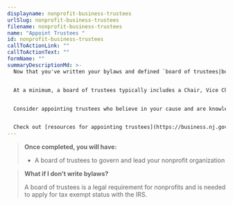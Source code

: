 ```yaml
---
displayname: nonprofit-business-trustees
urlSlug: nonprofit-business-trustees
filename: nonprofit-business-trustees
name: "Appoint Trustees "
id: nonprofit-business-trustees
callToActionLink: ""
callToActionText: ""
formName: ""
summaryDescriptionMd: >-
  Now that you've written your bylaws and defined `board of trustees|board-trustees` roles, it's time to appoint trustees to take on those roles and responsibilities. This is a critical step to ensure your organization is governed with the leadership and expertise to succeed.


  At a minimum, a board of trustees typically includes a Chair, Vice Chair, and Treasurer, but it often includes more. For example, you may want to appoint board members with expertise in law, accounting, fundraising, politics, technology, communication—as well as those who understand your mission and have experience running a nonprofit.


  Consider appointing trustees who believe in your cause and are knowledgeable about your mission. This might include existing volunteers, current or potential donors, business leaders, or politicians.


  Check out [resources for appointing trustees](https://business.nj.gov/pages/business-support#section-4).
---
```


> **Once completed, you will have:**
>
> - A board of trustees to govern and lead your nonprofit organization

> **What if I don't write bylaws?**
>
> A board of trustees is a legal requirement for nonprofits and is needed to apply for tax exempt status with the IRS.
